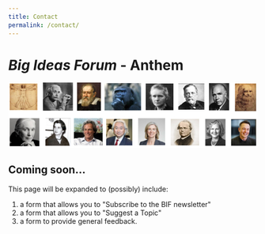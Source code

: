 ```yaml
---
title: Contact
permalink: /contact/
---
```


# **_Big Ideas Forum_** - Anthem
 
![BIF Logo](assets/bif-logo.jpg)

## Coming soon...

This page will be expanded to (possibly) include:

1. a form that allows you to "Subscribe to the BIF newsletter"
1. a form that allows you to "Suggest a Topic"
1. a form to provide general feedback.

